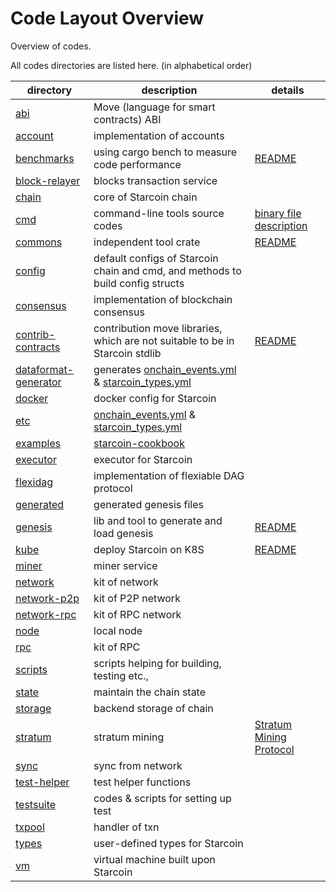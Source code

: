 Code Layout Overview
===

Overview of codes.

All codes directories are listed here. (in alphabetical order)

| directory                                    | description                                                  | details                                                      |
| -------------------------------------------- | ------------------------------------------------------------ | ------------------------------------------------------------ |
| [abi](abi)                                   | Move (language for smart contracts) ABI                      |                                                              |
| [account](account)                           | implementation of accounts                                   |                                                              |
| [benchmarks](benchmarks)                     | using cargo bench to measure code performance                | [README](benchmarks/README.md)                               |
| [block-relayer](block-relayer)               | blocks transaction service                                   |                                                              |
| [chain](chain)                               | core of Starcoin chain                                       |                                                              |
| [cmd](cmd)                                   | command-line tools source codes                              | [binary file description](README.md#binary-file-description) |
| [commons](commons)                           | independent tool crate                                       | [README](commons/README.md)                                  |
| [config](config)                             | default configs of Starcoin chain and cmd, and methods to build config structs |                                                              |
| [consensus](consensus)                       | implementation of blockchain consensus                       |                                                              |
| [contrib-contracts](contrib-contracts)       | contribution move libraries, which are not suitable to be in Starcoin stdlib | [README](contrib-contracts/README.md)                        |
| [dataformat-generator](dataformat-generator) | generates [onchain_events.yml](etc/onchain_events.yml) & [starcoin_types.yml](etc/starcoin_types.yml) |                                                              |
| [docker](docker)                             | docker config for Starcoin                                   |                                                              |
| [etc](etc)                                   | [onchain_events.yml](etc/onchain_events.yml) & [starcoin_types.yml](etc/starcoin_types.yml) |                                                              |
| [examples](examples)                         | [starcoin-cookbook](https://github.com/starcoinorg/starcoin-cookbook) |                                                              |
| [executor](executor)                         | executor for Starcoin                                        |                                                              |
| [flexidag](flexidag)                         | implementation of flexiable DAG protocol                     |                                                              |
| [generated](generated)                       | generated genesis files                                      |                                                              |
| [genesis](genesis)                           | lib and tool to generate and load genesis                    | [README](genesis/README.md)                                  |
| [kube](kube)                                 | deploy Starcoin on K8S                                       | [README](kube/README.md)                                     |
| [miner](miner)                               | miner service                                                |                                                              |
| [network](network)                           | kit of network                                               |                                                              |
| [network-p2p](network-p2p)                   | kit of P2P network                                           |                                                              |
| [network-rpc](network-rpc)                   | kit of RPC network                                           |                                                              |
| [node](node)                                 | local node                                                   |                                                              |
| [rpc](rpc)                                   | kit of RPC                                                   |                                                              |
| [scripts](scripts)                           | scripts helping for building, testing etc.,                  |                                                              |
| [state](state)                               | maintain the chain state                                     |                                                              |
| [storage](storage)                           | backend storage of chain                                     |                                                              |
| [stratum](stratum)                           | stratum mining                                               | [Stratum Mining Protocol](stratum/stratum_mining_protocol.md) |
| [sync](sync)                                 | sync from network                                            |                                                              |
| [test-helper](test-helper)                   | test helper functions                                        |                                                              |
| [testsuite](testsuite)                       | codes & scripts for setting up test                          |                                                              |
| [txpool](txpool)                             | handler of txn                                               |                                                              |
| [types](types)                               | user-defined types for Starcoin                              |                                                              |
| [vm](vm)                                     | virtual machine built upon Starcoin                          |                                                              |

